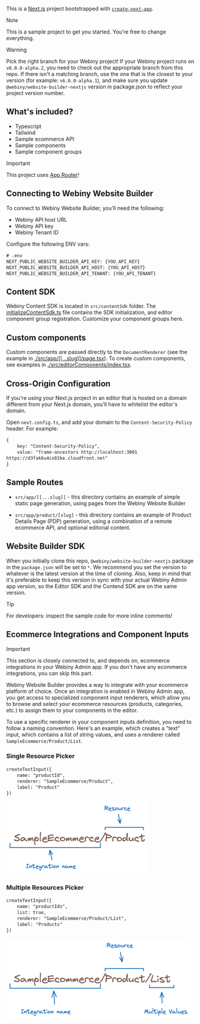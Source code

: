 This is a [Next.js](https://nextjs.org) project bootstrapped with [`create-next-app`](https://nextjs.org/docs/app/api-reference/cli/create-next-app).

> [!NOTE]
> This is a sample project to get you started. You're free to change everything.

> [!WARNING]
> Pick the right branch for your Webiny project! If your Webiny project runs on `v6.0.0-alpha.2`, you need to check out the appropriate branch from this repo. If there isn't a matching branch, use the one that is the closest to your version (for example: `v6.0.0-alpha.1`), and make sure you update `@webiny/website-builder-nextjs` version in package.json to reflect your project version number.

## What's included?

- Typescript
- Tailwind
- Sample ecommerce API
- Sample components
- Sample component groups

> [!IMPORTANT]
> This project uses [App Router](https://nextjs.org/docs/app)!

## Connecting to Webiny Website Builder

To connect to Webiny Website Builder, you'll need the following:

- Webiny API host URL
- Webiny API key
- Webiny Tenant ID

Configure the following ENV vars:

```dotenv
# .env
NEXT_PUBLIC_WEBSITE_BUILDER_API_KEY: {YOU_API_KEY}
NEXT_PUBLIC_WEBSITE_BUILDER_API_HOST: {YOU_API_HOST}
NEXT_PUBLIC_WEBSITE_BUILDER_API_TENANT: {YOU_API_TENANT}
```

## Content SDK

Webiny Content SDK is located in `src/contentSdk` folder. The [initializeContentSdk.ts](./src/contentSdk/initializeContentSdk.ts) file contains the SDK initialization, and editor component group registration. Customize your component groups here.

## Custom components

Custom components are passed directly to the `DocumentRenderer` (see the example in [./src/app/[[...slug]]/page.tsx](./src/app/[[...slug]]/page.tsx)).
To create custom components, see examples in [./src/editorComponents/index.tsx](./src/editorComponents/index.tsx).

## Cross-Origin Configuration

If you're using your Next.js project in an editor that is hosted on a domain different from your Next.js domain, you'll have to whitelist the editor's domain.

Open `next.config.ts`, and add your domain to the `Content-Security-Policy` header. For example:

```
{
    key: "Content-Security-Policy",
    value: "frame-ancestors http://localhost:3001 https://d3fak6u4cx01ke.cloudfront.net"
}
```

## Sample Routes

- `src/app/[[...slug]]` - this directory contains an example of simple static page generation, using pages from the Webiny Website Builder

- `src/app/product/[slug]` - this directory contains an example of Product Details Page (PDP) generation, using a combination of a remote ecommerce API, and optional editorial content.

## Website Builder SDK

When you initially clone this repo, `@webiny/website-builder-nextjs` package in the `package.json` will be set to `*`. We recommend you set the version to whatever is the latest version at the time of cloning. Also, keep in mind that it's preferable to keep this version in sync with your actual Webiny Admin app version, so the Editor SDK and the Contend SDK are on the same version.

> [!TIP]
> For developers: inspect the sample code for more inline comments!

## Ecommerce Integrations and Component Inputs

> [!IMPORTANT]
> This section is closely connected to, and depends on, ecommerce integrations in your Webiny Admin app. If you don't have any ecommerce integrations, you can skip this part.

Webiny Website Builder provides a way to integrate with your ecommerce platform of choice. Once an integration is enabled in Webiny Admin app, you get access to specialized component input renderers, which allow you to browse and select your ecommerce resources (products, categories, etc.) to assign them to your components in the editor.

To use a specific renderer in your component inputs definition, you need to follow a naming convention.
Here's an example, which creates a "text" input, which contains a list of string values, and uses a renderer called `SampleEcommerce/Product/List`.

### Single Resource Picker

```
createTextInput({
    name: "productId",
    renderer: "SampleEcommerce/Product",
    label: "Product"
})
```

<img src="./docs/single_resource_picker.png" alt="Single Resource Picker">

### Multiple Resources Picker

```
createTextInput({
    name: "productIds",
    list: true,
    renderer: "SampleEcommerce/Product/List",
    label: "Products"
})
```

<img src="./docs/multiple_resources_picker.png" alt="Multiple Resources Picker">
